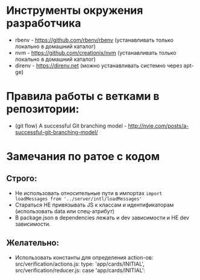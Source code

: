 # Инструменты окружения разработчика

* rbenv - https://github.com/rbenv/rbenv (устанавливать только локально в домашний каталог)
* nvm - https://github.com/creationix/nvm (устанавливать только локально в домашний каталог)
* direnv - https://direnv.net (можно устанавливать системно через apt-ge)

# Правила работы с ветками в репозитории:

* (git flow) A successful Git branching model - http://nvie.com/posts/a-successful-git-branching-model/

# Замечания по ратое с кодом

## Строго:

* Не использовать относительные пути в импортах `import loadMessages from '../server/intl/loadMessages'`
* Стараться НЕ привязывать JS к классам и идентификаторам (использовать data или спец-атрибут)
* В package.json в dependencies лежать и dev зависимости и НЕ dev зависимости.

## Желательно:

*  Использовать константы для определения action-ов:
  src/verification/actions.js:    type: 'app/cards/INITIAL',
  src/verification/reducer.js:    case 'app/cards/INITIAL':
 
